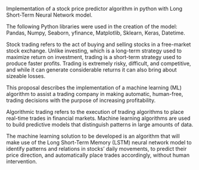 Implementation of a stock price predictor algorithm in python with Long Short-Term Neural Network model.

The following Python libraries were used in the creation of the model:
Pandas, Numpy, Seaborn, yfinance, Matplotlib, Sklearn, Keras, Datetime.

Stock trading refers to the act of buying and selling stocks in a free-market stock exchange. Unlike investing, which is a long-term strategy used to maximize return on investment, trading is a short-term strategy used to produce faster profits. Trading is extremely risky, difficult, and competitive, and while it can generate considerable returns it can also bring about sizeable losses.

This proposal describes the implementation of a machine learning (ML) algorithm to assist a trading company in making automatic, human-free, trading decisions with the purpose of increasing profitability.

Algorithmic trading refers to the execution of trading algorithms to place real-time trades in financial markets. Machine learning algorithms are used to build predictive models that distinguish patterns in large amounts of data.

The machine learning solution to be developed is an algorithm that will make use of the Long Short-Term Memory (LSTM) neural network model to identify patterns and relations in stocks’ daily movements, to predict their price direction, and automatically place trades accordingly, without human intervention.
